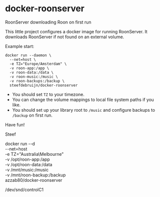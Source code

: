 # docker-roonserver
RoonServer downloading Roon on first run

This little project configures a docker image for running RoonServer.
It downloads RoonServer if not found on an external volume.

Example start:

    docker run --daemon \
      --net=host \
      -e TZ="Europe/Amsterdam" \
      -v roon-app:/app \
      -v roon-data:/data \
      -v roon-music:/music \
      -v roon-backups:/backup \
      steefdebruijn/docker-roonserver
  
  * You should set `TZ` to your timezone.
  * You can change the volume mappings to local file system paths if you like.
  * You should set up your library root to `/music` and configure backups to `/backup` on first run.
  
  Have fun!
  
  Steef
  
  docker run --d \
  --net=host \
  -e TZ="Australia\Melbourne" \
  -v /opt/roon-app:/app \
  -v /opt/roon-data:/data \
  -v /mnt/music:/music \
  -v /mnt/roon-backup:/backup \
  azzab80/docker-roonserver

/dev/snd/controlC1
